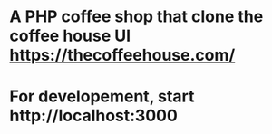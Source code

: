 # A PHP coffee shop that clone the coffee house UI https://thecoffeehouse.com/

# For developement, start http://localhost:3000